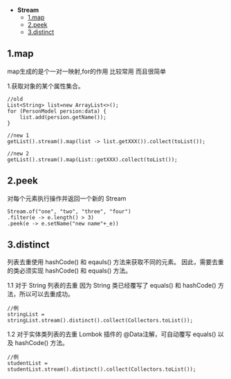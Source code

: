 * **Stream**
    * [1.map](#1map)
    * [2.peek](#2peek)
    * [3.distinct](#3distinct)





## 1.map

map生成的是个一对一映射,for的作用
比较常用
而且很简单

1.获取对象的某个属性集合。

	//old
	List<String> list=new ArrayList<>();
    for (PersonModel persion:data) {
        list.add(persion.getName());
    }

    //new 1
	getList().stream().map(list -> list.getXXX()).collect(toList());

	//new 2
	getList().stream().map(List::getXXX).collect(toList());


## 2.peek
对每个元素执行操作并返回一个新的 Stream

	Stream.of("one", "two", "three", "four")
 	.filter(e -> e.length() > 3)
 	.peek(e -> e.setName("new name"+_e))

## 3.distinct
列表去重使用 hashCode() 和 eqauls() 方法来获取不同的元素。
因此，需要去重的类必须实现 hashCode() 和 equals() 方法。

1.1 对于 String 列表的去重
	因为 String 类已经覆写了 equals() 和 hashCode() 方法，所以可以去重成功。
	
	//例
	stringList = stringList.stream().distinct().collect(Collectors.toList());


1.2 对于实体类列表的去重
	Lombok 插件的 @Data注解，可自动覆写 equals() 以及 hashCode() 方法。
	
	//例
	studentList = studentList.stream().distinct().collect(Collectors.toList());